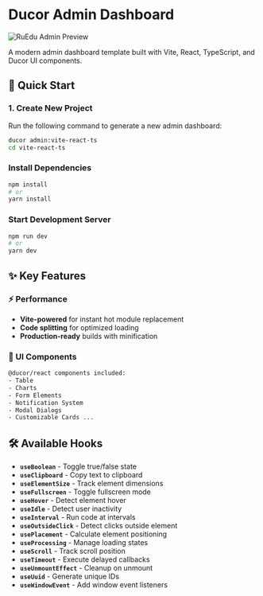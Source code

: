 # Ducor Admin Dashboard

![RuEdu Admin Preview]()

A modern admin dashboard template built with Vite, React, TypeScript, and Ducor UI components.

## 🚀 Quick Start

### 1. Create New Project
Run the following command to generate a new admin dashboard:

```bash
ducor admin:vite-react-ts
cd vite-react-ts
```

###  Install Dependencies
```bash
npm install
# or
yarn install
```

### Start Development Server
```bash
npm run dev
# or
yarn dev
```

## ✨ Key Features

### ⚡ Performance
- **Vite-powered** for instant hot module replacement
- **Code splitting** for optimized loading
- **Production-ready** builds with minification

### 🎨 UI Components
```bash
@ducor/react components included:
- Table
- Charts
- Form Elements
- Notification System
- Modal Dialogs
- Customizable Cards ...
```

## 🛠️ Available Hooks

- **`useBoolean`** - Toggle true/false state
- **`useClipboard`** - Copy text to clipboard
- **`useElementSize`** - Track element dimensions
- **`useFullscreen`** - Toggle fullscreen mode
- **`useHover`** - Detect element hover
- **`useIdle`** - Detect user inactivity
- **`useInterval`** - Run code at intervals
- **`useOutsideClick`** - Detect clicks outside element
- **`usePlacement`** - Calculate element positioning
- **`useProcessing`** - Manage loading states
- **`useScroll`** - Track scroll position
- **`useTimeout`** - Execute delayed callbacks
- **`useUnmountEffect`** - Cleanup on unmount
- **`useUuid`** - Generate unique IDs
- **`useWindowEvent`** - Add window event listeners

  
